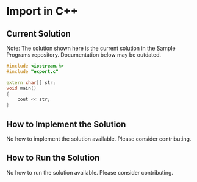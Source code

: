 # Import in C++

## Current Solution

Note: The solution shown here is the current solution in the Sample Programs repository. Documentation below may be outdated.

```C++
#include <iostream.h>
#include "export.c"

extern char[] str;
void main()
{
    cout << str;
}

```

## How to Implement the Solution

No how to implement the solution available. Please consider contributing.

## How to Run the Solution

No how to run the solution available. Please consider contributing.